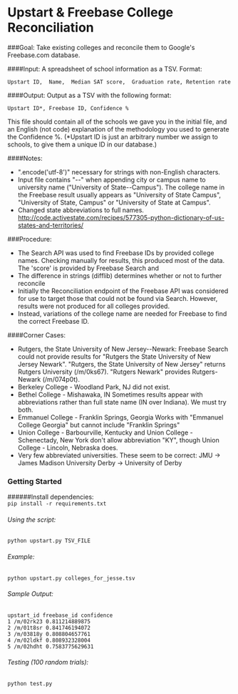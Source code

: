 Upstart & Freebase College Reconciliation
=========================================

###Goal:
Take existing colleges and reconcile them to Google's Freebase.com database. 

####Input:
A spreadsheet of school information as a TSV. Format:

`Upstart ID,  Name,  Median SAT score,  Graduation rate, Retention rate`

####Output:
Output as a TSV with the following format:

`Upstart ID*, Freebase ID, Confidence %`

This file should contain all of the schools we gave you in the initial file, and an English (not code) explanation of the methodology you used to generate the Confidence %. (*Upstart ID is just an arbitrary number we assign to schools, to give them a unique ID in our database.)

####Notes:
* ".encode('utf-8')" necessary for strings with non-English characters.
* Input file contains "--" when appending city or campus name to university name ("University of State--Campus"). The college name in the Freebase result usually appears as "University of State Campus", "University of State, Campus" or "University of State at Campus".
* Changed state abbreviations to full names. 
http://code.activestate.com/recipes/577305-python-dictionary-of-us-states-and-territories/

###Procedure:
* The Search API was used to find Freebase IDs by provided college names. Checking manually for results, this produced most of the data. The 'score' is provided by Freebase Search and 
* The difference in strings (difflib) determines whether or not to further reconcile
* Initially the Reconciliation endpoint of the Freebase API was considered for use to target those that could not be found via Search. However, results were not produced for all colleges provided.
* Instead, variations of the college name are needed for Freebase to find the correct Freebase ID.

####Corner Cases:
* Rutgers, the State University of New Jersey--Newark:
Freebase Search could not provide results for "Rutgers the State University of New Jersey Newark". "Rutgers, the State University of New Jersey" returns Rutgers University (/m/0ks67). "Rutgers Newark" provides Rutgers-Newark (/m/074p0t).
* Berkeley College - Woodland Park, NJ did not exist.
* Bethel College - Mishawaka, IN
Sometimes results appear with abbreviations rather than full state name (IN over Indiana). We must try both.
* Emmanuel College - Franklin Springs, Georgia
Works with "Emmanuel College Georgia" but cannot include "Franklin Springs"
* Union College - Barbourville, Kentucky and Union College - Schenectady, New York don't allow abbreviation "KY", though Union College - Lincoln, Nebraska does.
* Very few abbreviated universities. These seem to be correct:
JMU -> James Madison University
Derby -> University of Derby


### Getting Started
######Install dependencies:  
`pip install -r requirements.txt`

###### Using the script:  
`python upstart.py TSV_FILE`

###### Example:  
`python upstart.py colleges_for_jesse.tsv`

###### Sample Output:  
```
upstart_id freebase_id confidence
1 /m/02rk23 0.811214889875
2 /m/01t8sr 0.841746194072
3 /m/03818y 0.808804657761
4 /m/02ldkf 0.808932328004
5 /m/02hdht 0.7583775629631
```

###### Testing (100 random trials):  
`python test.py`